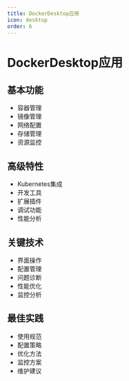 ```yaml
---
title: DockerDesktop应用
icon: desktop
order: 6
---
```


# DockerDesktop应用

## 基本功能
- 容器管理
- 镜像管理
- 网络配置
- 存储管理
- 资源监控

## 高级特性
- Kubernetes集成
- 开发工具
- 扩展插件
- 调试功能
- 性能分析

## 关键技术
- 界面操作
- 配置管理
- 问题诊断
- 性能优化
- 监控分析

## 最佳实践
- 使用规范
- 配置策略
- 优化方法
- 监控方案
- 维护建议
